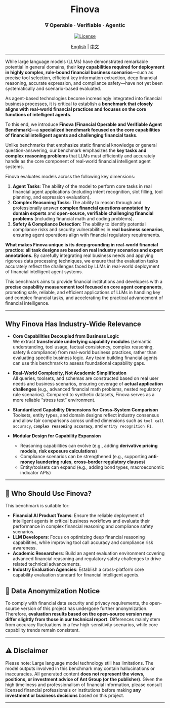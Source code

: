 
<div align="center">
  <h1>Finova
</div>
<div align="center">
  <h3>∇ Operable · Verifiable · Agentic</h3>

[![License](https://img.shields.io/badge/License-Apache_2.0-blue.svg)](https://opensource.org/licenses/Apache-2.0)

[//]: # ([🌐Website]&#40;https://fineval.readthedocs.io/zh_CN/latest/&#41; |)
[//]: # ([🤗Hugging Face]&#40;https://huggingface.co/datasets/SUFE-AIFLM-Lab/FinEval&#41; |)
[//]: # ([📃Paper]&#40;https://arxiv.org/abs/2308.09975&#41;)

[English](README.md) | [中文](README_zh.md)
</div>

---

While large language models (LLMs) have demonstrated remarkable potential in general domains, their **key capabilities required for deployment in highly complex, rule-bound financial business scenarios**—such as precise tool selection, efficient key information extraction, deep financial reasoning, accurate expression, and compliance safety—have not yet been systematically and scenario-based evaluated.

As agent-based technologies become increasingly integrated into financial business processes, it is critical to establish a **benchmark that closely aligns with real-world financial practices and focuses on the core functions of intelligent agents**.

To this end, we introduce **Finova (Financial Operable and Verifiable Agent Benchmark)**—a **specialized benchmark focused on the core capabilities of financial intelligent agents and challenging financial tasks**.

Unlike benchmarks that emphasize static financial knowledge or general question-answering, our benchmark emphasizes the **key tasks and complex reasoning problems** that LLMs must efficiently and accurately handle as the core component of real-world financial intelligent agent systems.

Finova evaluates models across the following key dimensions:

1. **Agent Tasks**: The ability of the model to perform core tasks in real financial agent applications (including intent recognition, slot filling, tool planning, and expression evaluation).
2. **Complex Reasoning Tasks**: The ability to reason through and professionally answer **complex financial questions annotated by domain experts** and **open-source, verifiable challenging financial problems** (including financial math and coding problems).
3. **Safety & Compliance Detection**: The ability to identify potential compliance risks and security vulnerabilities in **real business scenarios**, ensuring agent operations align with financial regulatory requirements.

**What makes Finova unique is its deep grounding in real-world financial practice: all task designs are based on real industry scenarios and expert annotations.** By carefully integrating real business needs and applying rigorous data processing techniques, we ensure that the evaluation tasks accurately reflect the challenges faced by LLMs in real-world deployment of financial intelligent agent systems.

This benchmark aims to provide financial institutions and developers with a **precise capability measurement tool focused on core agent components**, promoting safe, reliable, and efficient applications of LLMs in handling key and complex financial tasks, and accelerating the practical advancement of financial intelligence.

---

## Why Finova Has Industry-Wide Relevance

- **Core Capabilities Decoupled from Business Logic**  
  We extract **transferable underlying capability modules** (semantic understanding, tool usage, factual consistency, complex reasoning, safety & compliance) from real-world business practices, rather than evaluating specific business logic. Any team building financial agents can use this benchmark to assess foundational capability gaps.

- **Real-World Complexity, Not Academic Simplification**  
  All queries, toolsets, and schemas are constructed based on real user needs and business scenarios, ensuring coverage of **actual application challenges** (e.g., advanced financial math problems, nested regulatory rule scenarios). Compared to synthetic datasets, Finova serves as a more reliable “stress test” environment.

- **Standardized Capability Dimensions for Cross-System Comparison**  
  Toolsets, entity types, and domain designs reflect industry consensus and allow fair comparisons across unified dimensions such as `tool call accuracy`, **`complex reasoning accuracy`**, and `entity recognition F1`.

- **Modular Design for Capability Expansion**  
  - Reasoning capabilities can evolve (e.g., adding **derivative pricing models**, **risk exposure calculations**)
  - Compliance scenarios can be strengthened (e.g., supporting **anti-money laundering rules**, **cross-border regulatory clauses**)
  - Entity/toolsets can expand (e.g., adding bond types, macroeconomic indicator APIs)

---

## 🚀 Who Should Use Finova?

This benchmark is suitable for:

- **Financial AI Product Teams**: Ensure the reliable deployment of intelligent agents in critical business workflows and evaluate their performance in complex financial reasoning and compliance safety scenarios.
- **LLM Developers**: Focus on optimizing deep financial reasoning capabilities, while improving tool call accuracy and compliance risk awareness.
- **Academic Researchers**: Build an agent evaluation environment covering advanced financial reasoning and regulatory safety challenges to drive related technical advancements.
- **Industry Evaluation Agencies**: Establish a cross-platform core capability evaluation standard for financial intelligent agents.


## 🔐 Data Anonymization Notice

To comply with financial data security and privacy requirements, the open-source version of this project has undergone further anonymization. Therefore, **evaluation results based on the open-source version may differ slightly from those in our technical report**. Differences mainly stem from accuracy fluctuations in a few high-sensitivity scenarios, while core capability trends remain consistent.

---

## ⚠️ Disclaimer

Please note: Large language model technology still has limitations. The model outputs involved in this benchmark may contain hallucinations or inaccuracies. All generated content **does not represent the views, positions, or investment advice of Ant Group (or the publisher)**. Given the high timeliness and professionalism of financial information, please consult licensed financial professionals or institutions before making **any investment or business decisions** based on this project.

---